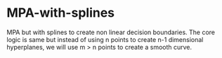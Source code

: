 # MPA-with-splines
MPA but with splines to create non linear decision boundaries. The core logic is same but instead of using n points to create n-1 dimensional hyperplanes, we will use m > n points to create a smooth curve. 
